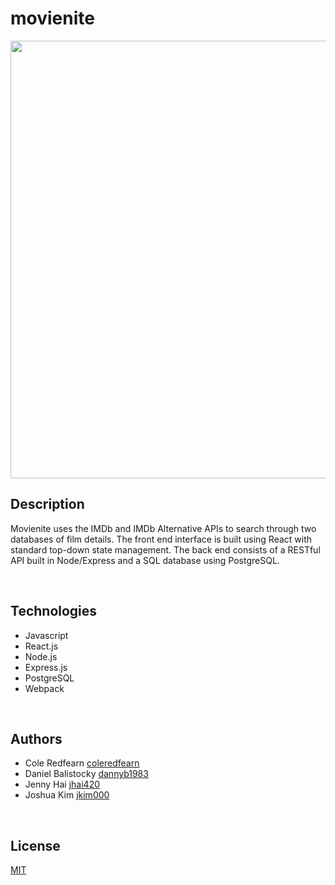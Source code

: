 # movienite

<div align="center">
  <img src="./client/movienitelogo.png" width="700px" marginTop="45px" />
</div>

## Description

Movienite uses the IMDb and IMDb Alternative APIs to search through two databases of film details. The front end interface is built using React with standard top-down state management. The back end consists of a RESTful API built in Node/Express and a SQL database using PostgreSQL.

<br>

## Technologies

* Javascript
* React.js
* Node.js
* Express.js
* PostgreSQL
* Webpack

<br>

## Authors

* Cole Redfearn [coleredfearn](https://github.com/coleredfearn)
* Daniel Balistocky [dannyb1983](https://github.com/dannyb1983)
* Jenny Hai [jhai420](https://github.com/jhai420)
* Joshua Kim [jkim000](https://github.com/jkim000)

<br>

## License

[MIT](https://opensource.org/licenses/mit-license.php)

<br>
